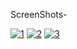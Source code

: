 ScreenShots-

<a href="https://ibb.co/HHy8d9B"><img src="https://i.ibb.co/6WSCBqr/1.jpg" alt="1" border="0"></a>
<a href="https://ibb.co/cLCGG9g"><img src="https://i.ibb.co/jRWccY6/2.jpg" alt="2" border="0"></a>
<a href="https://ibb.co/C2kddHd"><img src="https://i.ibb.co/X8hBBCB/3.jpg" alt="3" border="0"></a>
